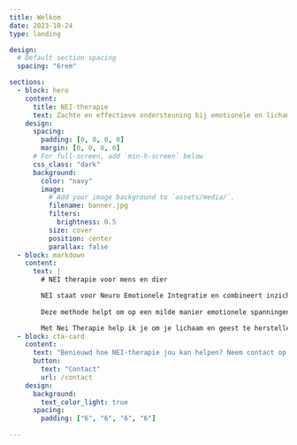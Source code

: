 ```yaml
---
title: Welkom
date: 2023-10-24
type: landing

design:
  # Default section spacing
  spacing: "6rem"

sections:
  - block: hero
    content:
      title: NEI-therapie
      text: Zachte en effectieve ondersteuning bij emotionele en lichamelijke klachten
    design:
      spacing:
        padding: [0, 0, 0, 0]
        margin: [0, 0, 0, 0]
      # For full-screen, add `min-h-screen` below
      css_class: "dark"
      background:
        color: "navy"
        image:
          # Add your image background to `assets/media/`.
          filename: banner.jpg
          filters:
            brightness: 0.5
          size: cover
          position: center
          parallax: false
  - block: markdown
    content:
      text: |
        # NEI therapie voor mens en dier

        NEI staat voor Neuro Emotionele Integratie en combineert inzichten uit zowel de Westerse als Oosterse gezondheidsleer. Denk aan elementen uit de psychologie, acupunctuur en neurologie. 
        
        Deze methode helpt om op een milde manier emotionele spanningen, fysieke klachten en onverwerkte ervaringen los te laten — zonder langdurige gesprekken of het herbeleven van pijnlijke gebeurtenissen.

        Met Nei Therapie help ik je om je lichaam en geest te herstellen zodat je weer kunt leven vanuit je ware potentieel.
  - block: cta-card
    content:
      text: "Benieuwd hoe NEI-therapie jou kan helpen? Neem contact op!"
      button:
        text: "Contact"
        url: /contact
    design:
      background:
        text_color_light: true
      spacing:
        padding: ["6", "6", "6", "6"]                   
       
---
```

